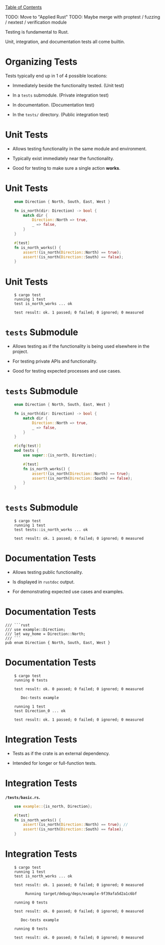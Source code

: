 [Table of Contents](./index.html)

TODO: Move to "Applied Rust" 
TODO: Maybe merge with proptest / fuzzing / nextest / verification module

Testing is fundamental to Rust.

Unit, integration, and documentation tests all come builtin.

Organizing Tests
================

Tests typically end up in 1 of 4 possible locations:

-   Immediately beside the functionality tested. (Unit test)

-   In a `tests` submodule. (Private integration test)

-   In documentation. (Documentation test)

-   In the `tests/` directory. (Public integration test)

Unit Tests
==========

-   Allows testing functionality in the same module and environment.

-   Typically exist immediately near the functionality.

-   Good for testing to make sure a single action **works**.

Unit Tests
==========
```rust
    enum Direction { North, South, East, West }

    fn is_north(dir: Direction) -> bool {
        match dir {
            Direction::North => true,
            _ => false,
        }
    }

    #[test]
    fn is_north_works() {
        assert!(is_north(Direction::North) == true);
        assert!(is_north(Direction::South) == false);
    }
```
Unit Tests
==========

```
    $ cargo test
    running 1 test
    test is_north_works ... ok

    test result: ok. 1 passed; 0 failed; 0 ignored; 0 measured
```
`tests` Submodule
=================

-   Allows testing as if the functionality is being used elsewhere in
    the project.

-   For testing private APIs and functionality.

-   Good for testing expected processes and use cases.

`tests` Submodule
=================

```rust
    enum Direction { North, South, East, West }

    fn is_north(dir: Direction) -> bool {
        match dir {
            Direction::North => true,
            _ => false,
        }
    }

    #[cfg(test)]
    mod tests {
        use super::{is_north, Direction};

        #[test]
        fn is_north_works() {
            assert!(is_north(Direction::North) == true);
            assert!(is_north(Direction::South) == false);
        }
    }
```

`tests` Submodule
=================
```
    $ cargo test
    running 1 test
    test tests::is_north_works ... ok

    test result: ok. 1 passed; 0 failed; 0 ignored; 0 measured
```
Documentation Tests
===================

-   Allows testing public functionality.

-   Is displayed in `rustdoc` output.

-   For demonstrating expected use cases and examples.

Documentation Tests
===================

    /// ```rust
    /// use example::Direction;
    /// let way_home = Direction::North;
    /// ```
    pub enum Direction { North, South, East, West }

Documentation Tests
===================

```
    $ cargo test
    running 0 tests

    test result: ok. 0 passed; 0 failed; 0 ignored; 0 measured

       Doc-tests example

    running 1 test
    test Direction_0 ... ok

    test result: ok. 1 passed; 0 failed; 0 ignored; 0 measured

```
Integration Tests
=================

-   Tests as if the crate is an external dependency.

-   Intended for longer or full-function tests.

Integration Tests
=================


**`/tests/basic.rs`.**
```rust
    use example::{is_north, Direction};

    #[test]
    fn is_north_works() {
        assert!(is_north(Direction::North) == true); // 
        assert!(is_north(Direction::South) == false);
    }
```
Integration Tests
=================
```
    $ cargo test
    running 1 test
    test is_north_works ... ok

    test result: ok. 1 passed; 0 failed; 0 ignored; 0 measured

         Running target/debug/deps/example-9f39afa5d2a1c6bf

    running 0 tests

    test result: ok. 0 passed; 0 failed; 0 ignored; 0 measured

       Doc-tests example

    running 0 tests

    test result: ok. 0 passed; 0 failed; 0 ignored; 0 measured
```
